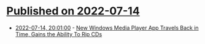 # [Published on 2022-07-14](index.md)

* [2022-07-14, 20:01:00](https://tech.slashdot.org/story/22/07/14/1828246/new-windows-media-player-app-travels-back-in-time-gains-the-ability-to-rip-cds?utm_source=rss1.0mainlinkanon&utm_medium=feed) - [New Windows Media Player App Travels Back in Time, Gains the Ability To Rip CDs](https://tech.slashdot.org/story/22/07/14/1828246/new-windows-media-player-app-travels-back-in-time-gains-the-ability-to-rip-cds?utm_source=rss1.0mainlinkanon&utm_medium=feed)
